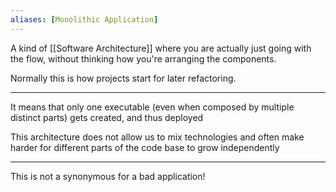 ```yaml
---
aliases: [Monolithic Application]
---
```


A kind of [[Software Architecture]] where you are actually just going with the flow, without thinking how you're arranging the components.

Normally this is how projects start for later refactoring.

---

It means that only one executable (even when composed by multiple distinct parts) gets created, and thus deployed

This architecture does not allow us to mix technologies and often make harder for different parts of the code base to grow independently 

---

This is not a synonymous for a bad application!